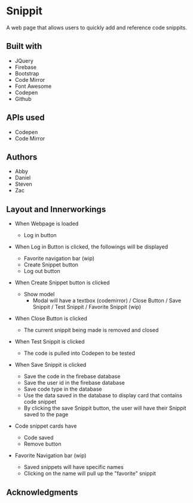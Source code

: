 # Snippit

A web page that allows users to quickly add and reference code snippits. 

## Built with

- JQuery
- Firebase
- Bootstrap
- Code Mirror
- Font Awesome
- Codepen
- Github

## APIs used

- Codepen
- Code Mirror

## Authors

- Abby
- Daniel
- Steven
- Zac

## Layout and Innerworkings

  - When Webpage is loaded
    * Log in button
  
  - When Log in Button is clicked, the followings will be displayed
      * Favorite navigation bar (wip)
      * Create Snippet button
      * Log out button
  
  - When Create Snippet button is clicked
    * Show model
      * Modal will have a textbox (codemirror) / Close Button / Save Snippit / Test Snippit / Favorite Snippit (wip)

  - When Close Button is clicked
    * The current snippit being made is removed and closed

  - When Test Snippit is clicked
    * The code is pulled into Codepen to be tested

  - When Save Snippit is clicked
    * Save the code in the firebase database
    * Save the user id in the firebase database
    * Save code type in the database
    * Use the data saved in the database to display card that contains code snippet
    * By clicking the save Snippit button, the user will have their Snippit saved to the page
    
  - Code snippet cards have
    * Code saved
    * Remove button

  - Favorite Navigation bar (wip)
    * Saved snippets will have specific names
    * Clicking on the name will pull up the "favorite" snippit



## Acknowledgments

